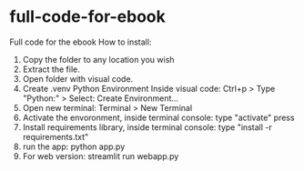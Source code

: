 # full-code-for-ebook
Full code for the ebook
How to install:
1. Copy the folder to any location you wish
2. Extract the file.
3. Open folder with visual code.
4. Create .venv Python Environment
   Inside visual code: Ctrl+p > Type "Python:" > Select: Create Environment... <enter>
5. Open new terminal: Terminal > New Terminal
6. Activate the envoronment, inside terminal console: type "activate" press <enter>
7. Install requirements library, inside terminal console: type "install -r requirements.txt"
8. run the app: python app.py
9. For web version: streamlit run webapp.py
